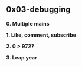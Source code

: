 
## 0x03-debugging


**0. Multiple mains**

**1. Like, comment, subscribe**

**2. 0 > 972?**


**3. Leap year**